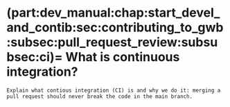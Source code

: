(part:dev_manual:chap:start_devel_and_contib:sec:contributing_to_gwb:subsec:pull_request_review:subsubsec:ci)=
What is continuous integration?
===============================

```{todo}
Explain what contious integration (CI) is and why we do it: merging a pull request should never break the code in the main branch.
```